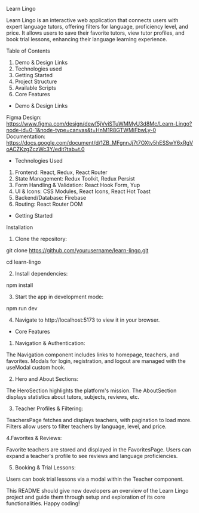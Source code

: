 Learn Lingo

Learn Lingo is an interactive web application that connects users with expert
language tutors, offering filters for language, proficiency level, and price. It
allows users to save their favorite tutors, view tutor profiles, and book trial
lessons, enhancing their language learning experience.

Table of Contents

1. Demo & Design Links
2. Technologies used
3. Getting Started
4. Project Structure
5. Available Scripts
6. Core Features

- Demo & Design Links

Figma Design:
https://www.figma.com/design/dewf5jVviSTuWMMyU3d8Mc/Learn-Lingo?node-id=0-1&node-type=canvas&t=HnM1R8GTWMiFbwLy-0
Documentation:
https://docs.google.com/document/d/1ZB_MFgnnJj7t7OXtv5hESSwY6xRgVoACZKzgZczWc3Y/edit?tab=t.0

- Technologies Used

1. Frontend: React, Redux, React Router
2. State Management: Redux Toolkit, Redux Persist
3. Form Handling & Validation: React Hook Form, Yup
4. UI & Icons: CSS Modules, React Icons, React Hot Toast
5. Backend/Database: Firebase
6. Routing: React Router DOM

- Getting Started

Installation

1. Clone the repository:

git clone https://github.com/yourusername/learn-lingo.git

cd learn-lingo

2. Install dependencies:

npm install

3. Start the app in development mode:

npm run dev

4. Navigate to http://localhost:5173 to view it in your browser.

- Core Features

1. Navigation & Authentication:

The Navigation component includes links to homepage, teachers, and favorites.
Modals for login, registration, and logout are managed with the useModal custom
hook.

2. Hero and About Sections:

The HeroSection highlights the platform's mission. The AboutSection displays
statistics about tutors, subjects, reviews, etc.

3. Teacher Profiles & Filtering:

TeachersPage fetches and displays teachers, with pagination to load more.
Filters allow users to filter teachers by language, level, and price.

4.Favorites & Reviews:

Favorite teachers are stored and displayed in the FavoritesPage. Users can
expand a teacher's profile to see reviews and language proficiencies.

5. Booking & Trial Lessons:

Users can book trial lessons via a modal within the Teacher component.

This README should give new developers an overview of the Learn Lingo project
and guide them through setup and exploration of its core functionalities. Happy
coding!
